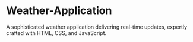 # Weather-Application
A sophisticated weather application delivering real-time updates, expertly crafted with HTML, CSS, and JavaScript.
